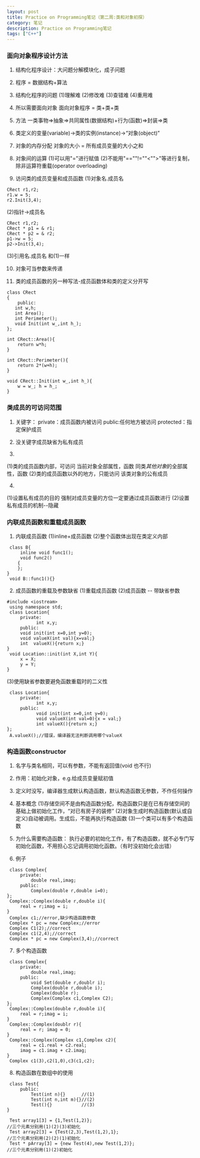 ```yaml
---
layout: post
title: Practice on Programming笔记（第二周:类和对象初探）
category: 笔记
description: Practice on Programming笔记
tags: ["C++"]
---
```


### 面向对象程序设计方法

1. 结构化程序设计：大问题分解模块化，成子问题

2. 程序 = 数据结构+算法

3. 结构化程序的问题
(1)理解难
(2)修改难
(3)查错难
(4)重用难

4. 所以需要面向对象
面向对象程序 = 类+类+类

5. 方法
一类事物=>抽象=>共同属性(数据结构)+行为(函数)=>封装=>类

6. 类定义的变量(variable)->类的实例(instance)->“对象(object)”

7. 对象的内存分配
对象的大小 = 所有成员变量的大小之和

8. 对象间的运算
(1)可以用"="进行赋值
(2)不能用"==""!=""<"">"等进行复制，除非运算符重载(operator overloading)

9. 访问类的成员变量和成员函数
(1)对象名.成员名

```
CRect r1,r2;
r1.w = 5;
r2.Init(3,4);
```

(2)指针->成员名

```
CRect r1,r2;
CRect * p1 = & r1;
CRect * p2 = & r2;
p1->w = 5;
p2->Init(3,4);
```

(3)引用名.成员名
和(1)一样

10. 对象可当参数来传递

11. 类的成员函数的另一种写法-成员函数体和类的定义分开写

```
class CRect
{
    public:  
   int w,h;  
   int Area();  
   int Perimeter();  
   void Init(int w_,int h_);  
};  

int CRect::Area(){  
    return w*h;  
}  

int CRect::Perimeter(){  
    return 2*(w+h);  
}  

void CRect::Init(int w_,int h_){  
    w = w_; h = h_;  
}  
```

### 类成员的可访问范围

1. 关键字：
private：成员函数内被访问
public:任何地方被访问
protected：指定保护成员 

2. 没关键字成员缺省为私有成员

3. 
(1)类的成员函数内部，可访问
当前对象全部属性，函数
同类*其他对象*的全部属性，函数
(2)类的成员函数以外的地方，只能访问
该类对象的公有成员

4. 
(1)设置私有成员的目的
强制对成员变量的方位一定要通过成员函数进行
(2)设置私有成员的机制--隐藏

### 内联成员函数和重载成员函数
1. 内联成员函数
(1)inline+成员函数
(2)整个函数体出现在类定义内部

```
 class B{  
     inline void func1();  
     void func2()  
    {  
    };  
}     
 void B::func1(){}  
 ```
 

2. 成员函数的重载及参数缺省
(1)重载成员函数
(2)成员函数 -- 带缺省参数

```
#include <iostream>  
 using namespace std;  
 class Location{  
     private:  
           int x,y;  
     public:  
     void init(int x=0,int y=0);  
     void valueX(int val){x=val;}  
     int  valueX(){return x;}  
}  
 void Location::init(int X,int Y){  
     x = X;  
     y = Y;  
}  
```

(3)使用缺省参数要避免函数重载时的二义性

```
 class Location{  
     private:  
           int x,y;  
     public:  
           void init(int x=0,int y=0);  
           void valueX(int val=0){x = val;}  
           int valueX(){return x;}  
};  
 A.valueX();//错误，编译器无法判断调用哪个valueX 
``` 

### 构造函数constructor

1. 名字与类名相同，可以有参数，不能有返回值(void 也不行)

2. 作用：初始化对象，e.g.给成员变量赋初值

3. 定义时没写，编译器生成默认构造函数，默认构造函数无参数，不作任何操作

4. 基本概念
(1)存储空间不是由构造函数分配，构造函数只是在已有存储空间的基础上做初始化工作，“对已有房子的装修”
(2)对象生成时构造函数(默认或自定义)自动被调用。生成后，不能再执行构造函数
(3)一个类可以有多个构造函数

5. 为什么需要构造函数：
执行必要的初始化工作，有了构造函数，就不必专门写初始化函数，不用担心忘记调用初始化函数。（有时没初始化会出错）

6. 例子

```
 class Complex{  
     private:  
         double real,imag;  
     public:  
         Complex(double r,double i=0);  
};  
 Complex::Complex(double r,double i){  
     real = r;imag = i;  
}  
 Complex c1;//error,缺少构造函数参数   
 Complex * pc = new Complex;//error   
 Complex C1(2);//correct   
 Complex c1(2,4);//correct   
 Complex * pc = new Complex(3,4);//correct  
``` 

7. 多个构造函数

```
 class Complex{  
     private:  
         double real,imag;  
     public:  
         void Set(double r,doublr i);  
         Complex(double r,double i);  
         Complex(double r);  
         Complex(Complex c1,Complex C2);  
};  
 Complex::Complex(double r,double i){  
     real = r;imag = i;  
}  
 Complex::Complex(doublr r){  
     real = r; imag = 0;  
}
 Complex::Complex(Complex c1,Complex c2){  
     real = c1.real + c2.real;  
     imag = c1.imag + c2.imag;  
}  
 Complex c1(3),c2(1,0),c3(c1,c2);  
```
 
8. 构造函数在数组中的使用

```
 class Test{  
     public:  
         Test(int n){}      //(1)  
         Test(int n,int m){}//(2)  
         Test(){}           //(3)  
} 
 
 Test array1[3] = {1,Test(1,2)};    
//三个元素分别用(1)(2)(3)初始化   
 Test array2[3] = {Test(2,3),Test(1,2),1};  
//三个元素分别用(2)(2)(1)初始化  
 Test * pArray[3] = {new Test(4),new Test(1,2)};  
//三个元素分别用(1)(2)初始化   
```
